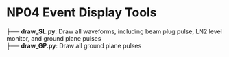 # NP04 Event Display Tools

├── **draw_SL.py**: Draw all waveforms, including beam plug pulse, LN2 level monitor, and ground plane pulses\
├── **draw_GP.py**: Draw all ground plane pulses
